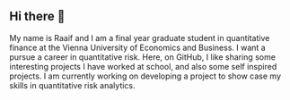 ## Hi there 👋

My name is Raaif and I am a final year graduate student in quantitative finance at the Vienna University of Economics and Business. I want a pursue a career in quantitative risk. Here, on GitHub, I like sharing some interesting projects I have worked at school, and also some self inspired projects. I am currently working on developing a project to show case my skills in quantitative risk analytics. 

<!--
**RaaifM/RaaifM** is a ✨ _special_ ✨ repository because its `README.md` (this file) appears on your GitHub profile.

Here are some ideas to get you started:

- 🔭 I’m currently working on ...
- 🌱 I’m currently learning ...
- 👯 I’m looking to collaborate on ...
- 🤔 I’m looking for help with ...
- 💬 Ask me about ...
- 📫 How to reach me: ...
- 😄 Pronouns: ...
- ⚡ Fun fact: ...
-->
